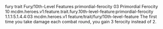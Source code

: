 <ability>
  <metadata>
    <class>fury</class>
    <feature_type>trait</feature_type>
    <file_dpath>Fury/10th-Level Features</file_dpath>
    <item_id>primordial-ferocity</item_id>
    <item_index>03</item_index>
    <item_name>Primordial Ferocity</item_name>
    <level>10</level>
    <scc>mcdm.heroes.v1:feature.trait.fury.10th-level-feature:primordial-ferocity</scc>
    <scdc>1.1.1:5.1.4.4:03</scdc>
    <source>mcdm.heroes.v1</source>
    <type>feature/trait/fury/10th-level-feature</type>
  </metadata>
  <effects>
    <effect type="mundane">The first time you take damage each combat round, you gain 3 ferocity instead of 2.</effect>
  </effects>
</ability>
